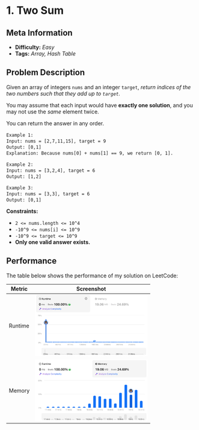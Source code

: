 # 1. Two Sum

## Meta Information
- **Difficulty:** *Easy*
- **Tags:** *Array, Hash Table*

## Problem Description
Given an array of integers `nums` and an integer `target`, _return indices of the two numbers such that they add up to `target`._

You may assume that each input would have **exactly one solution**, and you may not use the _same_ element twice.

You can return the answer in any order.
```
Example 1:
Input: nums = [2,7,11,15], target = 9
Output: [0,1]
Explanation: Because nums[0] + nums[1] == 9, we return [0, 1].
```

```
Example 2:
Input: nums = [3,2,4], target = 6
Output: [1,2]
```

```
Example 3:
Input: nums = [3,3], target = 6
Output: [0,1]
```


**Constraints:**
- ```2 <= nums.length <= 10^4```
- ```-10^9 <= nums[i] <= 10^9```
- ```-10^9 <= target <= 10^9```
- **Only one valid answer exists.**


## Performance
The table below shows the performance of my solution on LeetCode:

| Metric   | Screenshot                                                                                 |
|----------|--------------------------------------------------------------------------------------------|
| Runtime  |<img src="./img/runtime.png" alt="Runtime" width="300">                                    |
| Memory   |<img src="./img/memory.png" alt="Runtime" width="300">                                     |

